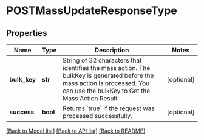 # POSTMassUpdateResponseType

## Properties
Name | Type | Description | Notes
------------ | ------------- | ------------- | -------------
**bulk_key** | **str** | String of 32 characters that identifies the mass action. The bulkKey is generated before the mass action is processed. You can use the bulkKey to Get the Mass Action Result.  | [optional] 
**success** | **bool** | Returns &#x60;true&#x60; if the request was processed successfully.  | [optional] 

[[Back to Model list]](../README.md#documentation-for-models) [[Back to API list]](../README.md#documentation-for-api-endpoints) [[Back to README]](../README.md)


